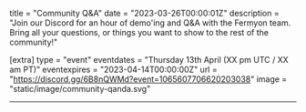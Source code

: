 title = "Community Q&A"
date = "2023-03-26T00:00:01Z"
description = "Join our Discord for an hour of demo'ing and Q&A with the Fermyon team. Bring all your questions, or things you want to show to the rest of the community!"

[extra]
type = "event"
eventdates = "Thursday 13th April (XX pm UTC / XX am PT)"
eventexpires = "2023-04-14T00:00:00Z"
url = "https://discord.gg/6B8nQWMd?event=1065607706620203038"
image = "static/image/community-qanda.svg"

---
